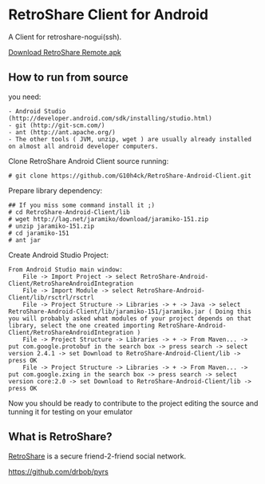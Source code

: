 # RetroShare Client for Android #

A Client for retroshare-nogui(ssh).

[Download RetroShare Remote.apk](https://github.com/electron128/RetroShare-Android-Client/raw/master/Releases/RetroShare%20Remote3.apk)


## How to run from source ##
you need:

	- Android Studio (http://developer.android.com/sdk/installing/studio.html)
	- git (http://git-scm.com/)
	- ant (http://ant.apache.org/)
	- The other tools ( JVM, unzip, wget ) are usually already installed on almost all android developer computers.

Clone RetroShare Android Client source running:

	# git clone https://github.com/G10h4ck/RetroShare-Android-Client.git

Prepare library dependency:

	## If you miss some command install it ;)
	# cd RetroShare-Android-Client/lib
	# wget http://lag.net/jaramiko/download/jaramiko-151.zip
	# unzip jaramiko-151.zip
	# cd jaramiko-151
	# ant jar

Create Android Studio Project:

	From Android Studio main window:
		File -> Import Project -> select RetroShare-Android-Client/RetroShareAndroidIntegration
		File -> Import Module -> select RetroShare-Android-Client/lib/rsctrl/rsctrl
		File -> Project Structure -> Libraries -> + -> Java -> select RetroShare-Android-Client/lib/jaramiko-151/jaramiko.jar ( Doing this you will probably asked what modules of your project depends on that library, select the one created importing RetroShare-Android-Client/RetroShareAndroidIntegration )
		File -> Project Structure -> Libraries -> + -> From Maven... -> put com.google.protobuf in the search box -> press search -> select version 2.4.1 -> set Download to RetroShare-Android-Client/lib -> press OK
		File -> Project Structure -> Libraries -> + -> From Maven... -> put com.google.zxing in the search box -> press search -> select version core:2.0 -> set Download to RetroShare-Android-Client/lib -> press OK

Now you should be ready to contribute to the project editing the source and tunning it for testing on your emulator

## What is RetroShare? ##

[RetroShare](http://retroshare.sourceforge.net) is a secure friend-2-friend social network.

https://github.com/drbob/pyrs
